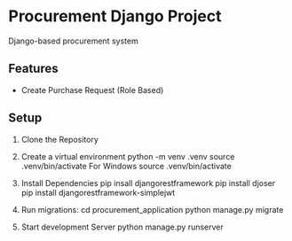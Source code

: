 
# Procurement Django Project
Django-based procurement system 

## Features 
- Create Purchase Request (Role Based)


## Setup 

1. Clone the Repository 
2. Create a virtual environment
python -m venv .venv
source .venv/bin/activate For Windows source .venv/bin/activate 
3. Install Dependencies 
pip insall djangorestframework 
pip install djoser 
pip install djangorestframework-simplejwt

4. Run migrations:
cd procurement_application 
python manage.py migrate 

5. Start development Server 
python manage.py runserver




